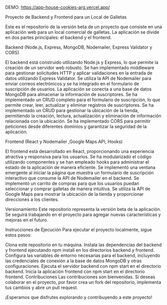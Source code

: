 DEMO: https://app-house-cookies-arg.vercel.app/

Proyecto de Backend y Frontend para un Local de Galletas

Este es el repositorio de la versión beta de un proyecto que consiste en una aplicación web para un local comercial de galletas. 
La aplicación se divide en dos partes principales: el backend y el frontend.

Backend (Node.js, Express, MongoDB, Nodemailer, Express Validator y CORS)

El backend está construido utilizando Node.js y Express, lo que permite la creación de un servidor web robusto.
Se han implementado middleware para gestionar solicitudes HTTP y aplicar validaciones en la entrada de datos utilizando Express Validator.
Se utiliza la API de Nodemailer para enviar correos electrónicos y se ha integrado en el formulario de suscripción de usuarios.
La aplicación se conecta a una base de datos MongoDB para almacenar la información de suscriptores.
Se ha implementado un CRUD completo para el formulario de suscripción, lo que permite crear, leer, actualizar y eliminar registros de suscriptores.
Se ha implementado un CRUD para gestionar la ubicación de la tienda, permitiendo la creación, lectura, actualización y eliminación de información relacionada con la ubicación.
Se ha implementado CORS para permitir peticiones desde diferentes dominios y garantizar la seguridad de la aplicación.

Frontend (React y Nodemailer ,Google Maps API, Hooks)

El frontend está desarrollado en React, proporcionando una experiencia atractiva y responsiva para los usuarios.
Se ha modularizado el código utilizando componentes y se han empleado hooks para administrar el estado de la aplicación de manera eficiente.
Se implementó una ventana emergente al iniciar la página que muestra un formulario de suscripción interactivo que consume la API de Nodemailer en el backend.
Se implementó un carrito de compras para que los usuarios puedan seleccionar y comprar galletas de manera intuitiva.
Se utiliza la API de Google Maps para mostrar la ubicación de la tienda y proporcionar direcciones a los clientes.


Versionamiento
Este repositorio representa la versión beta de la aplicación. Se seguirá trabajando en el proyecto para agregar nuevas características y mejoras en el futuro.

Instrucciones de Ejecución
Para ejecutar el proyecto localmente, sigue estos pasos:

Clona este repositorio en tu máquina.
Instala las dependencias del backend y frontend ejecutando npm install en los directorios backend y frontend.
Configura las variables de entorno necesarias para el backend, incluyendo las credenciales de conexión a la base de datos MongoDB y otras configuraciones.
Ejecuta el servidor backend con npm start en el directorio backend.
Inicia la aplicación frontend con npm start en el directorio frontend.
Contribuciones
Las contribuciones son bienvenidas. Si deseas colaborar en el proyecto, por favor crea un fork del repositorio, implementa tus cambios y abre un pull request.

¡Esperamos que disfrutes explorando y contribuyendo a este proyecto!

